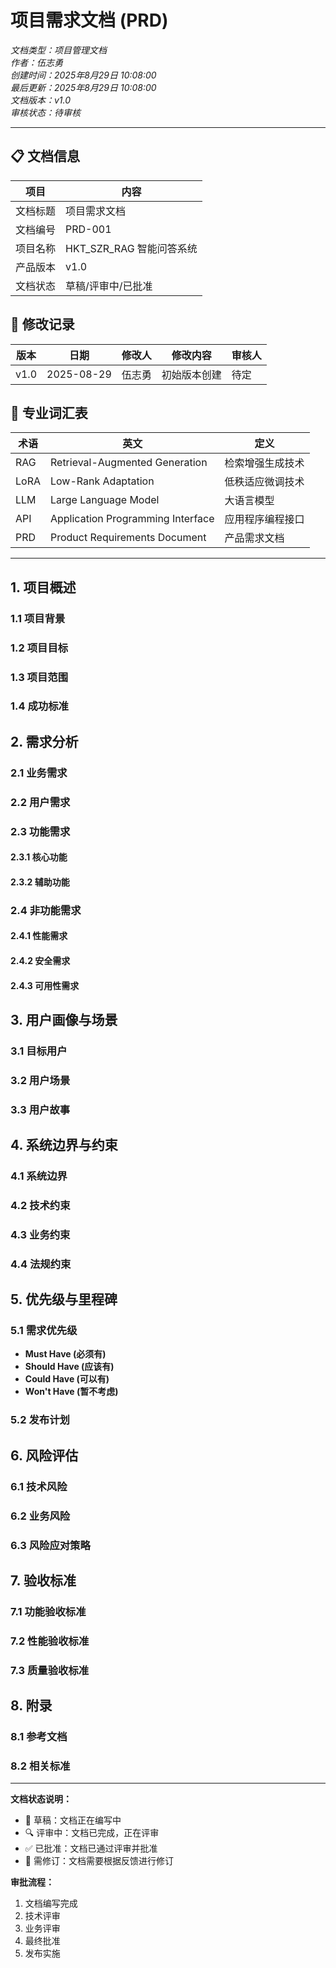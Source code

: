 # 项目需求文档 (PRD)

*文档类型：项目管理文档*  
*作者：伍志勇*  
*创建时间：2025年8月29日 10:08:00*  
*最后更新：2025年8月29日 10:08:00*  
*文档版本：v1.0*  
*审核状态：待审核*

---

## 📋 文档信息

| 项目 | 内容 |
|------|------|
| 文档标题 | 项目需求文档 |
| 文档编号 | PRD-001 |
| 项目名称 | HKT_SZR_RAG 智能问答系统 |
| 产品版本 | v1.0 |
| 文档状态 | 草稿/评审中/已批准 |

## 📝 修改记录

| 版本 | 日期 | 修改人 | 修改内容 | 审核人 |
|------|------|--------|----------|--------|
| v1.0 | 2025-08-29 | 伍志勇 | 初始版本创建 | 待定 |

## 🎯 专业词汇表

| 术语 | 英文 | 定义 |
|------|------|------|
| RAG | Retrieval-Augmented Generation | 检索增强生成技术 |
| LoRA | Low-Rank Adaptation | 低秩适应微调技术 |
| LLM | Large Language Model | 大语言模型 |
| API | Application Programming Interface | 应用程序编程接口 |
| PRD | Product Requirements Document | 产品需求文档 |

---

## 1. 项目概述

### 1.1 项目背景
<!-- 描述项目产生的背景、市场需求、业务驱动因素 -->

### 1.2 项目目标
<!-- 明确项目要达成的业务目标和技术目标 -->

### 1.3 项目范围
<!-- 定义项目的边界，包括功能范围和非功能范围 -->

### 1.4 成功标准
<!-- 定义项目成功的衡量标准和验收条件 -->

## 2. 需求分析

### 2.1 业务需求
<!-- 描述高层次的业务需求和价值主张 -->

### 2.2 用户需求
<!-- 描述不同用户角色的具体需求 -->

### 2.3 功能需求
<!-- 详细描述系统应具备的功能特性 -->

#### 2.3.1 核心功能
<!-- 列出系统的核心功能模块 -->

#### 2.3.2 辅助功能
<!-- 列出系统的辅助功能模块 -->

### 2.4 非功能需求
<!-- 描述性能、安全、可用性等非功能性要求 -->

#### 2.4.1 性能需求
<!-- 响应时间、吞吐量、并发用户数等 -->

#### 2.4.2 安全需求
<!-- 数据安全、访问控制、隐私保护等 -->

#### 2.4.3 可用性需求
<!-- 系统可用性、容错性、恢复能力等 -->

## 3. 用户画像与场景

### 3.1 目标用户
<!-- 描述主要用户群体的特征 -->

### 3.2 用户场景
<!-- 描述典型的用户使用场景 -->

### 3.3 用户故事
<!-- 以用户故事的形式描述需求 -->

## 4. 系统边界与约束

### 4.1 系统边界
<!-- 明确系统的输入输出边界 -->

### 4.2 技术约束
<!-- 技术选型、平台限制等约束条件 -->

### 4.3 业务约束
<!-- 预算、时间、资源等业务约束 -->

### 4.4 法规约束
<!-- 相关法律法规、合规要求 -->

## 5. 优先级与里程碑

### 5.1 需求优先级
<!-- 按照MoSCoW方法对需求进行优先级划分 -->
- **Must Have (必须有)**
- **Should Have (应该有)**
- **Could Have (可以有)**
- **Won't Have (暂不考虑)**

### 5.2 发布计划
<!-- 分阶段发布计划和里程碑 -->

## 6. 风险评估

### 6.1 技术风险
<!-- 识别技术实现相关的风险 -->

### 6.2 业务风险
<!-- 识别业务相关的风险 -->

### 6.3 风险应对策略
<!-- 针对识别的风险制定应对措施 -->

## 7. 验收标准

### 7.1 功能验收标准
<!-- 每个功能模块的具体验收标准 -->

### 7.2 性能验收标准
<!-- 性能指标的具体验收标准 -->

### 7.3 质量验收标准
<!-- 代码质量、文档质量等验收标准 -->

## 8. 附录

### 8.1 参考文档
<!-- 相关的参考文档和资料 -->

### 8.2 相关标准
<!-- 遵循的行业标准和规范 -->

---

**文档状态说明：**
- 📝 草稿：文档正在编写中
- 🔍 评审中：文档已完成，正在评审
- ✅ 已批准：文档已通过评审并批准
- 🔄 需修订：文档需要根据反馈进行修订

**审批流程：**
1. 文档编写完成
2. 技术评审
3. 业务评审
4. 最终批准
5. 发布实施